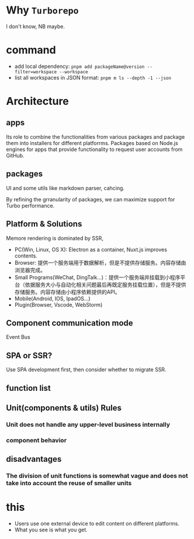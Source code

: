 # Why `Turborepo`

I don't know, NB maybe.

# command

- add local dependency: `pnpm add packageName@version --filter=workspace --workspace`
- list all workspaces in JSON format: `pnpm m ls --depth -1 --json`

# Architecture

## apps

Its role to combine the functionalities from various packages and package them into installers for different platforrms. Packages based on Node.js engines for apps that provide functionality to request user accounts from GitHub.

## packages

UI and some utils like markdown parser, cahcing.

By refining the grranularity of packages, we can maximize support for Turbo performance.

## Platform & Solutions

Memore rendering is dominated by SSR, 

- PC(Win, Linux, OS X): Electron as a container, Nuxt.js improves contents.
- Browser: 提供一个服务端用于数据解析，但是不提供存储服务。内容存储由浏览器完成。
- Small Programs(WeChat, DingTalk...)：提供一个服务端并挂载到小程序平台（依据服务大小与自动化相关问题最后再既定服务挂载位置），但是不提供存储服务。内容存储由小程序依赖提供的API。
- Mobile(Android, IOS, IpadOS...)
- Plugin(Browser, Vscode, WebStorm)

## Component communication mode

Event Bus

## SPA or SSR?

Use SPA development first, then consider whether to migrate SSR.

## function list

## Unit(components & utils) Rules

### Unit does not handle any upper-level business internally

### component behavior

## disadvantages

### The division of unit functions is somewhat vague and does not take into account the reuse of smaller units

# this

- Users use one external device to edit content on different platforms.
- What you see is what you get.


